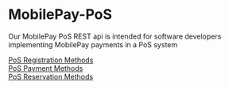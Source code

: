 # MobilePay-PoS
Our MobilePay PoS REST api  is intended for software developers implementing MobilePay payments in a PoS system

<a href="PoS_Registration_Methods">PoS Registration Methods</a><br>
<a href="PoS_Payment_Methods">PoS Payment Methods</a><br>
<a href="PoS_Reservation_Methods">PoS Reservation Methods</a><br>

